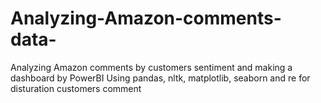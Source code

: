 # Analyzing-Amazon-comments-data-
Analyzing Amazon comments by customers sentiment and making a dashboard by PowerBI
Using pandas, nltk, matplotlib, seaborn and re for disturation customers comment
